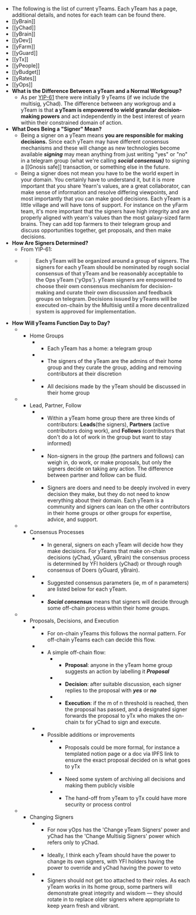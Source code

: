 - The following is the list of current yTeams. Each yTeam has a page, additional details, and notes for each team can be found there.
- [[yBrain]]
- [[yChad]]
- [[yBrain]]
- [[yDev]]
- [[yFarm]]
- [[yGuard]]
- [[yTx]]
- [[yPeople]]
- [[yBudget]]
- [[yRates]]
- [[yOps]]
- **What is the Difference Between a yTeam and a Normal Workgroup?**
    - As per [YIP-61](https://gov.yearn.finance/t/yip-61-governance-2-0) there were initially 9 yTeams (if we include the multisig, yChad). The difference between any workgroup and a yTeam is that **a yTeam is empowered to wield granular decision-making powers** and act independently in the best interest of yearn within their constrained domain of action.
- **What Does Being a "Signer" Mean?**
    - Being a signer on a yTeam means ********you are responsible for making decisions.******** Since each yTeam may have different consensus mechanisms and these will change as new technologies become available *__signing__* may mean anything from just writing "yes" or "no" in a telegram group (what we're calling *__social consensus)__* to signing a [[Gnosis safe]] transaction, or something else in the future.
    - Being a signer does not mean you have to be the world expert in your domain. You certainly have to understand it, but it is more important that you share Yearn's values, are a great collaborator, can make sense of information and resolve differing viewpoints, and most importantly that you can make good decisions. Each yTeam is a little village and will have tons of support. For instance on the yFarm team, it's more important that the signers have high integrity and are properly aligned with yearn's values than the most galaxy-sized farm brains. They can add top farmers to their telegram group and discuss opportunities together, get proposals, and then make decisions.
- **How Are Signers Determined?**
    - From YIP-61:
    - > __Each yTeam will be organized around a group of signers. The signers for each yTeam should be nominated by rough social consensus of that yTeam and be reasonably acceptable to the Ops yTeam (‘yOps’). yTeam signers are empowered to choose their own consensus mechanism for decision-making and curate their own discussion and feedback groups on telegram. Decisions issued by yTeams will be executed on-chain by the Multisig until a more decentralized system is approved for implementation.__
- **How Will yTeams Function Day to Day?**
    - - Home Groups
        - - Each yTeam has a home: a telegram group
        - - The signers of the yTeam are the admins of their home group and they curate the group, adding and removing contributors at their discretion
        - - All decisions made by the yTeam should be discussed in their home group
    - - Lead, Partner, Follow
        - - Within a yTeam home group there are three kinds of contributors: **Leads**(the signers), **Partners** (active contributors doing work), and **Follows** (contributors that don't do a lot of work in the group but want to stay informed)
        - - Non-signers in the group (the partners and follows) can weigh in, do work, or make proposals, but only the signers decide on taking any action. The difference between partner and follow can be fluid.
        - - Signers are doers and need to be deeply involved in every decision they make, but they do not need to know everything about their domain. Each yTeam is a community and signers can lean on the other contributors in their home groups or other groups for expertise, advice, and support.
    - - Consensus Processes
        - - In general, signers on each yTeam will decide how they make decisions. For yTeams that make on-chain decisions (yChad, yGuard, yBrain) the consensus process is determined by YFI holders (yChad) or through rough consensus of Doers (yGuard, yBrain).
        - - Suggested consensus parameters (ie, m of n parameters) are listed below for each yTeam.
        - - *__Social consensus__* means that signers will decide through some off-chain process within their home groups.
    - - Proposals, Decisions, and Execution
        - - For on-chain yTeams this follows the normal pattern. For off-chain yTeams each can decide this flow.
        - - A simple off-chain flow:
            -  - **Proposal**: anyone in the yTeam home group suggests an action by labelling it *__Proposal__*
            - - **Decision**: after suitable discussion, each signer replies to the proposal with __*____yes____*__ or __*____no____*__
            -  - **Execution**: if the m of n threshold is reached, then the proposal has passed, and a designated signer forwards the proposal to yTx who makes the on-chain tx for yChad to sign and execute.
        - - Possible additions or improvements
            -  - Proposals could be more formal, for instance a templated notion page or a doc via IPFS link to ensure the exact proposal decided on is what goes to yTx
            - - Need some system of archiving all decisions and making them publicly visible
            - - The hand-off from yTeam to yTx could have more security or process control
    - - Changing Signers
        - - For now yOps has the 'Change yTeam Signers' power and yChad has the 'Change Multisig Signers' power which refers only to yChad.
        - - Ideally, I think each yTeam should have the power to change its own signers, with YFI holders having the power to override and yChad having the power to veto
        - - Signers should not get too attached to their roles. As each yTeam works in its home group, some partners will demonstrate great integrity and wisdom — they should rotate in to replace older signers where appropriate to keep yearn fresh and vibrant.
